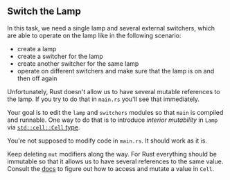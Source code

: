 ﻿## Switch the Lamp

In this task, we need a single lamp and several external switchers, which are able to operate on the lamp
like in the following scenario:

* create a lamp
* create a switcher for the lamp 
* create another switcher for the same lamp 
* operate on different switchers and make sure that the lamp is on and then off again

Unfortunately, Rust doesn't allow us to have several mutable references to the lamp. If you try to do that 
in `main.rs` you'll see that immediately.

Your goal is to edit the `lamp` and `switchers` modules so that `main` is compiled and runnable. 
One way to do that is to introduce *interior mutability* in `Lamp` via [`std::cell::Cell` type](https://doc.rust-lang.org/std/cell/struct.Cell.html). 

You're not supposed to modify code in `main.rs`. It should work as it is.


<div class="hint">
Keep deleting <code>mut</code> modifiers along the way. For Rust everything should be immutable so that it allows us to have several references to the same value.
</div>

<div class="hint">Consult the <a href="https://doc.rust-lang.org/std/cell/struct.Cell.html">docs</a> to figure out how to access and mutate a value in <code>Cell</code>.</div>
